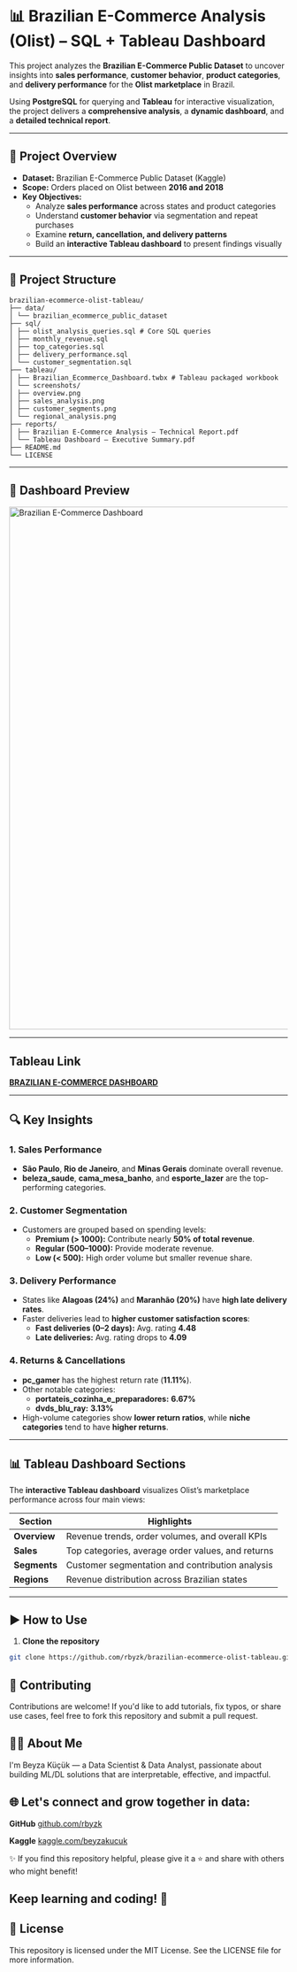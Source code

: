 # 📊 Brazilian E-Commerce Analysis (Olist) – SQL + Tableau Dashboard

This project analyzes the **Brazilian E-Commerce Public Dataset** to uncover insights into **sales performance**, **customer behavior**, **product categories**, and **delivery performance** for the **Olist marketplace** in Brazil.  

Using **PostgreSQL** for querying and **Tableau** for interactive visualization, the project delivers a **comprehensive analysis**, a **dynamic dashboard**, and a **detailed technical report**.

---

## 📝 Project Overview

- **Dataset:** Brazilian E-Commerce Public Dataset (Kaggle)  
- **Scope:** Orders placed on Olist between **2016 and 2018**  
- **Key Objectives:**
  - Analyze **sales performance** across states and product categories
  - Understand **customer behavior** via segmentation and repeat purchases
  - Examine **return, cancellation, and delivery patterns**
  - Build an **interactive Tableau dashboard** to present findings visually

---

## 📂 Project Structure

```
brazilian-ecommerce-olist-tableau/
├── data/
│ └── brazilian_ecommerce_public_dataset
├── sql/
│ ├── olist_analysis_queries.sql # Core SQL queries
│ ├── monthly_revenue.sql
│ ├── top_categories.sql
│ ├── delivery_performance.sql
│ └── customer_segmentation.sql
├── tableau/
│ ├── Brazilian_Ecommerce_Dashboard.twbx # Tableau packaged workbook
│ └── screenshots/
│ ├── overview.png
│ ├── sales_analysis.png
│ ├── customer_segments.png
│ └── regional_analysis.png
├── reports/
│ ├── Brazilian E-Commerce Analysis – Technical Report.pdf
│ └── Tableau Dashboard – Executive Summary.pdf
├── README.md
└── LICENSE
```

---

## 📸 Dashboard Preview

<img width="4724" height="945" alt="Brazilian E-Commerce Dashboard" src="https://github.com/user-attachments/assets/ecfdf6eb-93a0-4b0f-bb2c-7a41f7d1d0ff" />


---
## Tableau Link

[**BRAZILIAN E-COMMERCE DASHBOARD**](https://public.tableau.com/views/BRAZILIANE-COMMERCEDASHBOARD_17562397937930/Overview?:language=en-US&:sid=&:redirect=auth&:display_count=n&:origin=viz_share_link)

---

## 🔍 Key Insights

### **1. Sales Performance**
- **São Paulo**, **Rio de Janeiro**, and **Minas Gerais** dominate overall revenue.
- **beleza_saude**, **cama_mesa_banho**, and **esporte_lazer** are the top-performing categories.

### **2. Customer Segmentation**
- Customers are grouped based on spending levels:
  - **Premium (> 1000):** Contribute nearly **50% of total revenue**.
  - **Regular (500–1000):** Provide moderate revenue.
  - **Low (< 500):** High order volume but smaller revenue share.

### **3. Delivery Performance**
- States like **Alagoas (24%)** and **Maranhão (20%)** have **high late delivery rates**.
- Faster deliveries lead to **higher customer satisfaction scores**:
  - **Fast deliveries (0–2 days):** Avg. rating **4.48**
  - **Late deliveries:** Avg. rating drops to **4.09**

### **4. Returns & Cancellations**
- **pc_gamer** has the highest return rate (**11.11%**).
- Other notable categories:  
  - **portateis_cozinha_e_preparadores:** **6.67%**  
  - **dvds_blu_ray:** **3.13%**
- High-volume categories show **lower return ratios**, while **niche categories** tend to have **higher returns**.

---

## 📊 Tableau Dashboard Sections

The **interactive Tableau dashboard** visualizes Olist’s marketplace performance across four main views:

| **Section**      | **Highlights**                                      |
|-------------------|---------------------------------------------------|
| **Overview**      | Revenue trends, order volumes, and overall KPIs   |
| **Sales**         | Top categories, average order values, and returns |
| **Segments**      | Customer segmentation and contribution analysis   |
| **Regions**       | Revenue distribution across Brazilian states      |

---

## ▶️ How to Use

1. **Clone the repository**  
```bash
git clone https://github.com/rbyzk/brazilian-ecommerce-olist-tableau.git
```

## 🤝 Contributing
Contributions are welcome! If you'd like to add tutorials, fix typos, or share use cases, feel free to fork this repository and submit a pull request.


## 👩‍💻 About Me
I'm Beyza Küçük — a Data Scientist & Data Analyst, passionate about building ML/DL solutions that are interpretable, effective, and impactful.


## 🌐 Let's connect and grow together in data:

**GitHub** [github.com/rbyzk](https://github.com/rbyzk)

**Kaggle** [kaggle.com/beyzakucuk](https://www.kaggle.com/beyzakucuk)

✨ If you find this repository helpful, please give it a ⭐ and share with others who might benefit!


Keep learning and coding! 🚀
---


## 📜 License
This repository is licensed under the MIT License. See the LICENSE file for more information.

